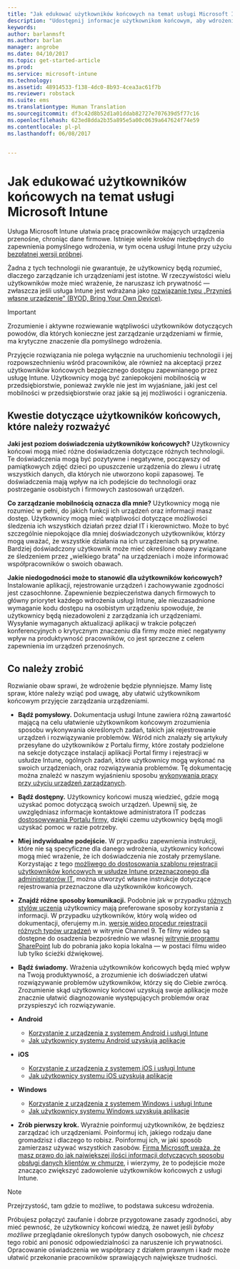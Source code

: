 ```yaml
---
title: "Jak edukować użytkowników końcowych na temat usługi Microsoft Intune | Microsoft Intune"
description: "Udostępnij informacje użytkownikom końcowym, aby wdrożenie usługi Intune było pomyślne."
keywords: 
author: barlanmsft
ms.author: barlan
manager: angrobe
ms.date: 04/10/2017
ms.topic: get-started-article
ms.prod: 
ms.service: microsoft-intune
ms.technology: 
ms.assetid: 48914533-f138-4dc0-8b93-4cea3ac61f7b
ms.reviewer: robstack
ms.suite: ems
ms.translationtype: Human Translation
ms.sourcegitcommit: df3c42d8b52d1a01ddab82727e707639d5f77c16
ms.openlocfilehash: 623ed8dda2b35a895e5a00c0639a647624f74e59
ms.contentlocale: pl-pl
ms.lasthandoff: 06/08/2017


---
```


# <a name="how-to-educate-your-end-users-about-microsoft-intune"></a>Jak edukować użytkowników końcowych na temat usługi Microsoft Intune

Usługa Microsoft Intune ułatwia pracę pracowników mających urządzenia przenośne, chroniąc dane firmowe. Istnieje wiele kroków niezbędnych do zapewnienia pomyślnego wdrożenia, w tym ocena usługi Intune przy użyciu [bezpłatnej wersji próbnej](app-sdk.md).

Żadna z tych technologii nie gwarantuje, że użytkownicy będą rozumieć, dlaczego zarządzanie ich urządzeniami jest istotne. W rzeczywistości wielu użytkowników może mieć wrażenie, że naruszasz ich prywatność — zwłaszcza jeśli usługa Intune jest wdrażana jako [rozwiązanie typu „Przynieś własne urządzenie” (BYOD, Bring Your Own Device)](/enterprise-mobility-security/solutions/byod-design-considerations-guide).

> [!Important]
> Zrozumienie i aktywne rozwiewanie wątpliwości użytkowników dotyczących powodów, dla których konieczne jest zarządzanie urządzeniami w firmie, ma krytyczne znaczenie dla pomyślnego wdrożenia.

Przyjęcie rozwiązania nie polega wyłącznie na uruchomieniu technologii i jej rozpowszechnieniu wśród pracowników, ale również na akceptacji przez użytkowników końcowych bezpiecznego dostępu zapewnianego przez usługę Intune. Użytkownicy mogą być zaniepokojeni mobilnością w przedsiębiorstwie, ponieważ zwykle nie jest im wyjaśniane, jaki jest cel mobilności w przedsiębiorstwie oraz jakie są jej możliwości i ograniczenia.

## <a name="things-to-consider-about-your-end-users"></a>Kwestie dotyczące użytkowników końcowych, które należy rozważyć

__Jaki jest poziom doświadczenia użytkowników końcowych?__ Użytkownicy końcowi mogą mieć różne doświadczenia dotyczące różnych technologii. Te doświadczenia mogą być pozytywne i negatywne, począwszy od pamiątkowych zdjęć dzieci po upuszczenie urządzenia do zlewu i utratę wszystkich danych, dla których nie utworzono kopii zapasowej. Te doświadczenia mają wpływ na ich podejście do technologii oraz postrzeganie osobistych i firmowych zastosowań urządzeń.

__Co zarządzanie mobilnością oznacza dla mnie?__ Użytkownicy mogą nie rozumieć w pełni, do jakich funkcji ich urządzeń oraz informacji masz dostęp. Użytkownicy mogą mieć wątpliwości dotyczące możliwości śledzenia ich wszystkich działań przez dział IT i kierownictwo. Może to być szczególnie niepokojące dla mniej doświadczonych użytkowników, którzy mogą uważać, że wszystkie działania na ich urządzeniach są prywatne. Bardziej doświadczony użytkownik może mieć określone obawy związane ze śledzeniem przez „wielkiego brata” na urządzeniach i może informować współpracowników o swoich obawach.

__Jakie niedogodności może to stanowić dla użytkowników końcowych?__ Instalowanie aplikacji, rejestrowanie urządzeń i zachowywanie zgodności jest czasochłonne. Zapewnienie bezpieczeństwa danych firmowych to główny priorytet każdego wdrożenia usługi Intune, ale nieuzasadnione wymaganie kodu dostępu na osobistym urządzeniu spowoduje, że użytkownicy będą niezadowoleni z zarządzania ich urządzeniami. Wysyłanie wymaganych aktualizacji aplikacji w trakcie połączeń konferencyjnych o krytycznym znaczeniu dla firmy może mieć negatywny wpływ na produktywność pracowników, co jest sprzeczne z celem zapewnienia im urządzeń przenośnych.

## <a name="things-you-should-do"></a>Co należy zrobić

Rozwianie obaw sprawi, że wdrożenie będzie płynniejsze. Mamy listę spraw, które należy wziąć pod uwagę, aby ułatwić użytkownikom końcowym przyjęcie zarządzania urządzeniami.

* __Bądź pomysłowy.__ Dokumentacja usługi Intune zawiera różną zawartość mającą na celu ułatwienie użytkownikom końcowym zrozumienia sposobu wykonywania określonych zadań, takich jak rejestrowanie urządzeń i rozwiązywanie problemów. Wśród nich znalazły się artykuły przesyłane do użytkowników z Portalu firmy, które zostały podzielone na sekcje dotyczące instalacji aplikacji Portal firmy i rejestracji w usłudze Intune, ogólnych zadań, które użytkownicy mogą wykonać na swoich urządzeniach, oraz rozwiązywania problemów. Tę dokumentację można znaleźć w naszym wyjaśnieniu sposobu [wykonywania pracy przy użyciu urządzeń zarządzanych](/intune-user-help/use-managed-devices-to-get-work-done).

* __Bądź dostępny.__ Użytkownicy końcowi muszą wiedzieć, gdzie mogą uzyskać pomoc dotyczącą swoich urządzeń. Upewnij się, że uwzględniasz informacje kontaktowe administratora IT podczas [dostosowywania Portalu firmy](company-portal-customize.md), dzięki czemu użytkownicy będą mogli uzyskać pomoc w razie potrzeby.

* __Miej indywidualne podejście.__ W przypadku zapewnienia instrukcji, które nie są specyficzne dla danego wdrożenia, użytkownicy końcowi mogą mieć wrażenie, że ich doświadczenia nie zostały przemyślane. Korzystając z tego [możliwego do dostosowania szablonu rejestracji użytkowników końcowych w usłudze Intune przeznaczonego dla administratorów IT](https://gallery.technet.microsoft.com/office/Intune-End-User-Enrollment-3a0c9b0c), można utworzyć własne instrukcje dotyczące rejestrowania przeznaczone dla użytkowników końcowych.

* __Znajdź różne sposoby komunikacji.__ Podobnie jak w przypadku [różnych stylów uczenia](https://www.umassd.edu/dss/resources/facultystaff/howtoteachandaccommodate/howtoaccommodatedifferentlearningstyles/) użytkownicy mają preferowane sposoby korzystania z informacji. W przypadku użytkowników, który wolą wideo od dokumentacji, oferujemy m.in. [wersje wideo procedur rejestracji różnych typów urządzeń](https://channel9.msdn.com/Series/IntuneEnrollment) w witrynie Channel 9. Te filmy wideo są dostępne do osadzenia bezpośrednio we własnej [witrynie programu SharePoint](https://support.office.com/article/Embed-a-video-from-Office-365-Video-59e19984-c34e-4be8-889b-f6fa93910581) lub do pobrania jako kopia lokalna — w postaci filmu wideo lub tylko ścieżki dźwiękowej.

* __Bądź świadomy.__ Wrażenia użytkowników końcowych będą mieć wpływ na Twoją produktywność, a zrozumienie ich doświadczeń ułatwi rozwiązywanie problemów użytkowników, którzy się do Ciebie zwrócą. Zrozumienie skąd użytkownicy końcowi uzyskują swoje aplikacje może znacznie ułatwić diagnozowanie występujących problemów oraz przyspieszyć ich rozwiązywanie.

* **Android**
  * [Korzystanie z urządzenia z systemem Android i usługi Intune](/intune-user-help/using-your-android-device-with-intune)
  * [Jak użytkownicy systemu Android uzyskują aplikacje](/intune-classic/deploy-use/how-your-android-users-get-their-apps)

* **iOS**
  * [Korzystanie z urządzenia z systemem iOS i usługi Intune](/intune-user-help/using-your-ios-or-macos-device-with-intune)
  * [Jak użytkownicy systemu iOS uzyskują aplikacje](/intune-classic/deploy-use/how-your-ios-users-get-their-apps)

* **Windows**
  * [Korzystanie z urządzenia z systemem Windows i usługi Intune](/intune-user-help/using-your-windows-device-with-intune)
  * [Jak użytkownicy systemu Windows uzyskują aplikacje](/intune-classic/deploy-use/how-your-windows-users-get-their-apps)

* __Zrób pierwszy krok.__ Wyraźnie poinformuj użytkowników, że będziesz zarządzać ich urządzeniami. Poinformuj ich, jakiego rodzaju dane gromadzisz i dlaczego to robisz. Poinformuj ich, w jaki sposób zamierzasz używać wszystkich zasobów. [Firma Microsoft uważa, że masz prawo do jak największej ilości informacji dotyczących sposobu obsługi danych klientów w chmurze](https://www.microsoft.com/trustcenter/about/transparency), i wierzymy, że to podejście może znacząco zwiększyć zadowolenie użytkowników końcowych z usługi Intune.

>[!Note]
> Przejrzystość, tam gdzie to możliwe, to podstawa sukcesu wdrożenia.

Próbujesz połączyć zaufanie i dobrze przygotowane zasady zgodności, aby mieć pewność, że użytkownicy końcowi wiedzą, że nawet jeśli *byłoby możliwe* przeglądanie określonych typów danych osobowych, nie *chcesz* tego robić ani ponosić odpowiedzialności za naruszenie ich prywatności. Opracowanie oświadczenia we współpracy z działem prawnym i kadr może ułatwić przekonanie pracowników sprawiających największe trudności.

